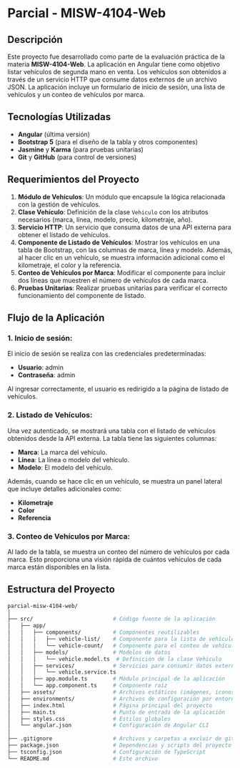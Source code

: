 # Parcial - MISW-4104-Web

## Descripción
Este proyecto fue desarrollado como parte de la evaluación práctica de la materia **MISW-4104-Web**. La aplicación en Angular tiene como objetivo listar vehículos de segunda mano en venta. Los vehículos son obtenidos a través de un servicio HTTP que consume datos externos de un archivo JSON. La aplicación incluye un formulario de inicio de sesión, una lista de vehículos y un conteo de vehículos por marca.

## Tecnologías Utilizadas
- **Angular** (última versión)
- **Bootstrap 5** (para el diseño de la tabla y otros componentes)
- **Jasmine** y **Karma** (para pruebas unitarias)
- **Git** y **GitHub** (para control de versiones)

## Requerimientos del Proyecto
1. **Módulo de Vehículos**: Un módulo que encapsule la lógica relacionada con la gestión de vehículos.
2. **Clase Vehículo**: Definición de la clase `Vehiculo` con los atributos necesarios (marca, línea, modelo, precio, kilometraje, año).
3. **Servicio HTTP**: Un servicio que consuma datos de una API externa para obtener el listado de vehículos.
4. **Componente de Listado de Vehículos**: Mostrar los vehículos en una tabla de Bootstrap, con las columnas de marca, línea y modelo. Además, al hacer clic en un vehículo, se muestra información adicional como el kilometraje, el color y la referencia.
5. **Conteo de Vehículos por Marca**: Modificar el componente para incluir dos líneas que muestren el número de vehículos de cada marca.
6. **Pruebas Unitarias**: Realizar pruebas unitarias para verificar el correcto funcionamiento del componente de listado.

## Flujo de la Aplicación

### 1. Inicio de sesión:
El inicio de sesión se realiza con las credenciales predeterminadas:
- **Usuario**: admin
- **Contraseña**: admin

Al ingresar correctamente, el usuario es redirigido a la página de listado de vehículos.

### 2. Listado de Vehículos:
Una vez autenticado, se mostrará una tabla con el listado de vehículos obtenidos desde la API externa. La tabla tiene las siguientes columnas:
- **Marca**: La marca del vehículo.
- **Línea**: La línea o modelo del vehículo.
- **Modelo**: El modelo del vehículo.

Además, cuando se hace clic en un vehículo, se muestra un panel lateral que incluye detalles adicionales como:
- **Kilometraje**
- **Color**
- **Referencia**

### 3. Conteo de Vehículos por Marca:
Al lado de la tabla, se muestra un conteo del número de vehículos por cada marca. Esto proporciona una visión rápida de cuántos vehículos de cada marca están disponibles en la lista.

## Estructura del Proyecto

```bash
parcial-misw-4104-web/
│
├── src/                         # Código fuente de la aplicación
│   ├── app/                     
│   │   ├── components/          # Componentes reutilizables
│   │   │   ├── vehicle-list/    # Componente para la lista de vehículos
│   │   │   └── vehicle-count/   # Componente para el conteo de vehículos
│   │   ├── models/              # Modelos de datos
│   │   │   └── vehicle.model.ts  # Definición de la clase Vehiculo
│   │   ├── services/            # Servicios para consumir datos externos
│   │   │   └── vehicle.service.ts
│   │   ├── app.module.ts        # Módulo principal de la aplicación
│   │   └── app.component.ts     # Componente raíz
│   ├── assets/                  # Archivos estáticos (imágenes, iconos)
│   ├── environments/            # Archivos de configuración por entorno
│   ├── index.html               # Página principal del proyecto
│   ├── main.ts                  # Punto de entrada de la aplicación
│   ├── styles.css               # Estilos globales
│   └── angular.json             # Configuración de Angular CLI
│
├── .gitignore                   # Archivos y carpetas a excluir de git
├── package.json                 # Dependencias y scripts del proyecto
├── tsconfig.json                # Configuración de TypeScript
└── README.md                    # Este archivo
